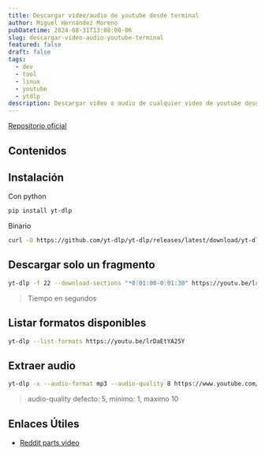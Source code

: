 ```yaml
---
title: Descargar video/audio de youtube desde terminal
author: Miguel Hernández Moreno
pubDatetime: 2024-08-31T13:08:00-06
slug: descargar-video-audio-youtube-terminal
featured: false
draft: false
tags:
  - dev
  - tool
  - linux
  - youtube
  - ytdlp
description: Descargar video o audio de cualquier video de youtube desde la terminal Linux
---
```


[Repositorio oficial](https://github.com/yt-dlp/yt-dlp) 

## Contenidos

## Instalación

Con python

```bash 
pip install yt-dlp
```

Binario

```bash 
curl -O https://github.com/yt-dlp/yt-dlp/releases/latest/download/yt-dlp
```

## Descargar solo un fragmento

```bash
yt-dlp -f 22 --download-sections "*0:01:00-0:01:30" https://youtu.be/lrDaEtYA25Y
```

> Tiempo en segundos

## Listar formatos disponibles

```bash
yt-dlp --list-formats https://youtu.be/lrDaEtYA25Y
```

## Extraer audio

```bash
yt-dlp -x --audio-format mp3 --audio-quality 8 https://www.youtube.com/watch\?v\=Bv-1BnoB75k
```

> audio-quality defecto: 5, minimo: 1, maximo 10

## Enlaces Útiles

- [Reddit parts video](https://www.reddit.com/r/youtubedl/wiki/howdoidownloadpartsofavideo/) 
